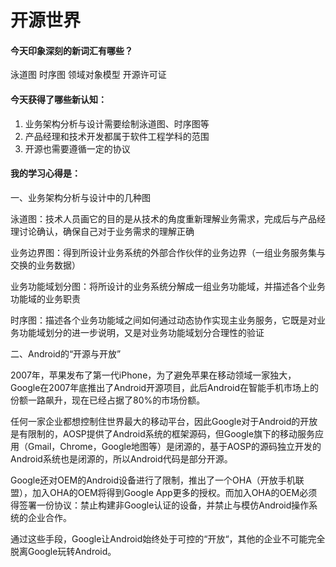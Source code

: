 # 开源世界

#### 今天印象深刻的新词汇有哪些？

泳道图	时序图	领域对象模型	开源许可证

#### 今天获得了哪些新认知：

1. 业务架构分析与设计需要绘制泳道图、时序图等
2. 产品经理和技术开发都属于软件工程学科的范围
3. 开源也需要遵循一定的协议

#### 我的学习心得是：

一、业务架构分析与设计中的几种图

泳道图：技术人员画它的目的是从技术的角度重新理解业务需求，完成后与产品经理讨论确认，确保自己对于业务需求的理解正确

业务边界图：得到所设计业务系统的外部合作伙伴的业务边界（一组业务服务集与交换的业务数据）

业务功能域划分图：将所设计的业务系统分解成一组业务功能域，并描述各个业务功能域的业务职责

时序图：描述各个业务功能域之间如何通过动态协作实现主业务服务，它既是对业务功能域划分的进一步说明，又是对业务功能域划分合理性的验证

二、Android的“开源与开放”

2007年，苹果发布了第一代iPhone，为了避免苹果在移动领域一家独大，Google在2007年底推出了Android开源项目，此后Android在智能手机市场上的份额一路飙升，现在已经占据了80%的市场份额。

任何一家企业都想控制住世界最大的移动平台，因此Google对于Android的开放是有限制的，AOSP提供了Android系统的框架源码，但Google旗下的移动服务应用（Gmail，Chrome，Google地图等）是闭源的，基于AOSP的源码独立开发的Android系统也是闭源的，所以Android代码是部分开源。

Google还对OEM的Android设备进行了限制，推出了一个OHA（开放手机联盟），加入OHA的OEM将得到Google App更多的授权。而加入OHA的OEM必须得签署一份协议：禁止构建非Google认证的设备，并禁止与模仿Android操作系统的企业合作。

通过这些手段，Google让Android始终处于可控的“开放“，其他的企业不可能完全脱离Google玩转Android。